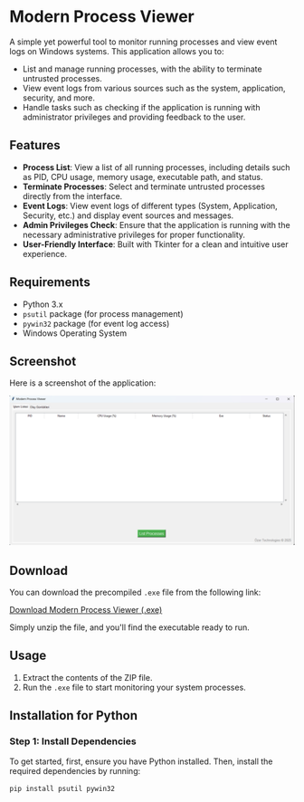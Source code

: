# Modern Process Viewer

A simple yet powerful tool to monitor running processes and view event logs on Windows systems. This application allows you to:

- List and manage running processes, with the ability to terminate untrusted processes.
- View event logs from various sources such as the system, application, security, and more.
- Handle tasks such as checking if the application is running with administrator privileges and providing feedback to the user.

## Features

- **Process List**: View a list of all running processes, including details such as PID, CPU usage, memory usage, executable path, and status. 
- **Terminate Processes**: Select and terminate untrusted processes directly from the interface.
- **Event Logs**: View event logs of different types (System, Application, Security, etc.) and display event sources and messages.
- **Admin Privileges Check**: Ensure that the application is running with the necessary administrative privileges for proper functionality.
- **User-Friendly Interface**: Built with Tkinter for a clean and intuitive user experience.

## Requirements

- Python 3.x
- `psutil` package (for process management)
- `pywin32` package (for event log access)
- Windows Operating System

## Screenshot

Here is a screenshot of the application:

![Application Screenshot](screenshots/screenshot_1.png)

## Download

You can download the precompiled `.exe` file from the following link:

[Download Modern Process Viewer (.exe)](https://github.com/ahmetozer27/SystemTracker/archive/refs/tags/v1.0.zip)

Simply unzip the file, and you'll find the executable ready to run.

## Usage

1. Extract the contents of the ZIP file.
2. Run the `.exe` file to start monitoring your system processes.

## Installation for Python

### Step 1: Install Dependencies

To get started, first, ensure you have Python installed. Then, install the required dependencies by running:

```bash
pip install psutil pywin32
```




